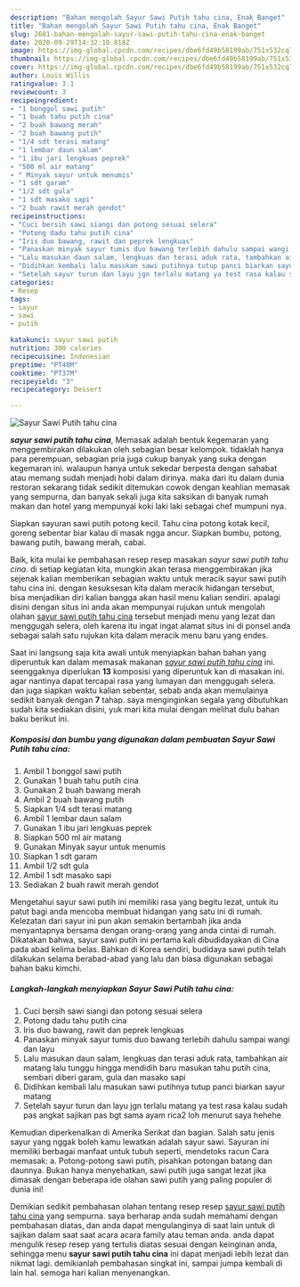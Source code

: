 ```yaml
---
description: "Bahan mengolah Sayur Sawi Putih tahu cina, Enak Banget"
title: "Bahan mengolah Sayur Sawi Putih tahu cina, Enak Banget"
slug: 2681-bahan-mengolah-sayur-sawi-putih-tahu-cina-enak-banget
date: 2020-09-29T14:32:10.818Z
image: https://img-global.cpcdn.com/recipes/dbe6fd49b58199ab/751x532cq70/sayur-sawi-putih-tahu-cina-foto-resep-utama.jpg
thumbnail: https://img-global.cpcdn.com/recipes/dbe6fd49b58199ab/751x532cq70/sayur-sawi-putih-tahu-cina-foto-resep-utama.jpg
cover: https://img-global.cpcdn.com/recipes/dbe6fd49b58199ab/751x532cq70/sayur-sawi-putih-tahu-cina-foto-resep-utama.jpg
author: Louis Willis
ratingvalue: 3.1
reviewcount: 3
recipeingredient:
- "1 bonggol sawi putih"
- "1 buah tahu putih cina"
- "2 buah bawang merah"
- "2 buah bawang putih"
- "1/4 sdt terasi matang"
- "1 lembar daun salam"
- "1 ibu jari lengkuas peprek"
- "500 ml air matang"
- " Minyak sayur untuk menumis"
- "1 sdt garam"
- "1/2 sdt gula"
- "1 sdt masako sapi"
- "2 buah rawit merah gendot"
recipeinstructions:
- "Cuci bersih sawi siangi dan potong sesuai selera"
- "Potong dadu tahu putih cina"
- "Iris duo bawang, rawit dan peprek lengkuas"
- "Panaskan minyak sayur tumis duo bawang terlebih dahulu sampai wangi dan layu"
- "Lalu masukan daun salam, lengkuas dan terasi aduk rata, tambahkan air matang lalu tunggu hingga mendidih baru masukan tahu putih cina, sembari diberi garam, gula dan masako sapi"
- "Didihkan kembali lalu masukan sawi putihnya tutup panci biarkan sayur matang"
- "Setelah sayur turun dan layu jgn terlalu matang ya test rasa kalau sudah pas angkat sajikan pas bgt sama ayam rica2 loh menurut saya hehehe"
categories:
- Resep
tags:
- sayur
- sawi
- putih

katakunci: sayur sawi putih 
nutrition: 300 calories
recipecuisine: Indonesian
preptime: "PT40M"
cooktime: "PT37M"
recipeyield: "3"
recipecategory: Dessert

---
```



![Sayur Sawi Putih tahu cina](https://img-global.cpcdn.com/recipes/dbe6fd49b58199ab/751x532cq70/sayur-sawi-putih-tahu-cina-foto-resep-utama.jpg)

<b><i>sayur sawi putih tahu cina</i></b>, Memasak adalah bentuk kegemaran yang menggembirakan dilakukan oleh sebagian besar kelompok. tidaklah hanya para perempuan, sebagian pria juga cukup banyak yang suka dengan kegemaran ini. walaupun hanya untuk sekedar berpesta dengan sahabat atau memang sudah menjadi hobi dalam dirinya. maka dari itu dalam dunia restoran sekarang tidak sedikit ditemukan cowok dengan keahlian memasak yang sempurna, dan banyak sekali juga kita saksikan di banyak rumah makan dan hotel yang mempunyai koki laki laki sebagai chef mumpuni nya.

Siapkan sayuran sawi putih potong kecil. Tahu cina potong kotak kecil, goreng sebentar biar kalau di masak ngga ancur. Siapkan bumbu, potong, bawang putih, bawang merah, cabai.

Baik, kita mulai ke pembahasan resep resep masakan <i>sayur sawi putih tahu cina</i>. di setiap kegiatan kita, mungkin akan terasa menggembirakan jika sejenak kalian memberikan sebagian waktu untuk meracik sayur sawi putih tahu cina ini. dengan kesuksesan kita dalam meracik hidangan tersebut, bisa menjadikan diri kalian bangga akan hasil menu kalian sendiri. apalagi disini dengan situs ini anda akan mempunyai rujukan untuk mengolah olahan <u>sayur sawi putih tahu cina</u> tersebut menjadi menu yang lezat dan menggugah selera, oleh karena itu ingat ingat alamat situs ini di ponsel anda sebagai salah satu rujukan kita dalam meracik menu baru yang endes.


Saat ini langsung saja kita awali untuk menyiapkan bahan bahan yang diperuntuk kan dalam memasak makanan <u><i>sayur sawi putih tahu cina</i></u> ini. seenggaknya diperlukan <b>13</b> komposisi yang diperuntuk kan di masakan ini. agar nantinya dapat tercapai rasa yang lumayan dan menggugah selera. dan juga siapkan waktu kalian sebentar, sebab anda akan memulainya sedikit banyak dengan <b>7</b> tahap. saya menginginkan segala yang dibutuhkan sudah kita sediakan disini, yuk mari kita mulai dengan melihat dulu bahan baku berikut ini.

<!--inarticleads1-->

##### Komposisi dan bumbu yang digunakan dalam pembuatan Sayur Sawi Putih tahu cina:

1. Ambil 1 bonggol sawi putih
1. Gunakan 1 buah tahu putih cina
1. Gunakan 2 buah bawang merah
1. Ambil 2 buah bawang putih
1. Siapkan 1/4 sdt terasi matang
1. Ambil 1 lembar daun salam
1. Gunakan 1 ibu jari lengkuas peprek
1. Siapkan 500 ml air matang
1. Gunakan  Minyak sayur untuk menumis
1. Siapkan 1 sdt garam
1. Ambil 1/2 sdt gula
1. Ambil 1 sdt masako sapi
1. Sediakan 2 buah rawit merah gendot


Mengetahui sayur sawi putih ini memiliki rasa yang begitu lezat, untuk itu patut bagi anda mencoba membuat hidangan yang satu ini di rumah. Kelezatan dari sayur ini pun akan semakin bertambah jika anda menyantapnya bersama dengan orang-orang yang anda cintai di rumah. Dikatakan bahwa, sayur sawi putih ini pertama kali dibudidayakan di Cina pada abad kelima belas. Bahkan di Korea sendiri, budidaya sawi putih telah dilakukan selama berabad-abad yang lalu dan biasa digunakan sebagai bahan baku kimchi. 

<!--inarticleads2-->

##### Langkah-langkah menyiapkan Sayur Sawi Putih tahu cina:

1. Cuci bersih sawi siangi dan potong sesuai selera
1. Potong dadu tahu putih cina
1. Iris duo bawang, rawit dan peprek lengkuas
1. Panaskan minyak sayur tumis duo bawang terlebih dahulu sampai wangi dan layu
1. Lalu masukan daun salam, lengkuas dan terasi aduk rata, tambahkan air matang lalu tunggu hingga mendidih baru masukan tahu putih cina, sembari diberi garam, gula dan masako sapi
1. Didihkan kembali lalu masukan sawi putihnya tutup panci biarkan sayur matang
1. Setelah sayur turun dan layu jgn terlalu matang ya test rasa kalau sudah pas angkat sajikan pas bgt sama ayam rica2 loh menurut saya hehehe


Kemudian diperkenalkan di Amerika Serikat dan bagian. Salah satu jenis sayur yang nggak boleh kamu lewatkan adalah sayur sawi. Sayuran ini memiliki berbagai manfaat untuk tubuh seperti, mendetoks racun Cara memasak: a. Potong-potong sawi putih, pisahkan potongan batang dan daunnya. Bukan hanya menyehatkan, sawi putih juga sangat lezat jika dimasak dengan beberapa ide olahan sawi putih yang paling populer di dunia ini! 

Demikian sedikit pembahasan olahan tentang resep resep <u>sayur sawi putih tahu cina</u> yang sempurna. saya berharap anda sudah memahami dengan pembahasan diatas, dan anda dapat mengulanginya di saat lain untuk di sajikan dalam saat saat acara acara family atau teman anda. anda dapat mengulik resep resep yang tertulis diatas sesuai dengan keinginan anda, sehingga menu <b>sayur sawi putih tahu cina</b> ini dapat menjadi lebih lezat dan nikmat lagi. demikianlah pembahasan singkat ini, sampai jumpa kembali di lain hal. semoga hari kalian menyenangkan.
